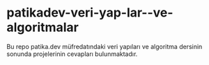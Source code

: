 # patikadev-veri-yap-lar--ve-algoritmalar
Bu repo patika.dev müfredatındaki veri yapıları ve algoritma dersinin sonunda projelerinin cevapları bulunmaktadır.
